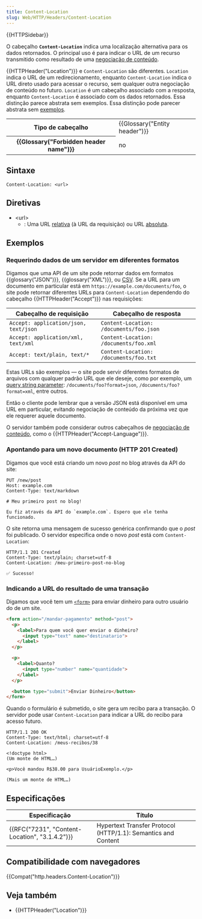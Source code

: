 ```yaml
---
title: Content-Location
slug: Web/HTTP/Headers/Content-Location
---
```

{{HTTPSidebar}}

O cabeçalho **`Content-Location`** indica uma localização alternativa para os dados retornados. O principal uso é para indicar o URL de um recurso transmitido como resultado de uma [negociação de conteúdo](/pt-BR/docs/Web/HTTP/Content_negotiation).

{{HTTPHeader("Location")}} e `Content-Location` são diferentes. `Location` indica o URL de um redirecionamento, enquanto `Content-Location` indica o URL direto usado para acessar o recurso, sem qualquer outra negociação de conteúdo no futuro. `Location` é um cabeçalho associado com a resposta, enquanto `Content-Location` é associado com os dados retornados. Essa distinção parece abstrata sem exemplos. Essa distinção pode parecer abstrata sem [exemplos](#Exemplos).

<table class="properties">
  <tbody>
    <tr>
      <th scope="row">Tipo de cabeçalho</th>
      <td>{{Glossary("Entity header")}}</td>
    </tr>
    <tr>
      <th scope="row">{{Glossary("Forbidden header name")}}</th>
      <td>no</td>
    </tr>
  </tbody>
</table>

## Sintaxe

```
Content-Location: <url>
```

## Diretivas

- \<url>
  - : Uma URL [relativa](/pt-BR/docs/Learn/Common_questions/What_is_a_URL#Examples_of_relative_URLs) (à URL da requisição) ou URL [absoluta](/pt-BR/docs/Learn/Common_questions/What_is_a_URL#Examples_of_absolute_URLs).

## Exemplos

### Requerindo dados de um servidor em diferentes formatos

Digamos que uma API de um site pode retornar dados em formatos {{glossary("JSON")}}, {{glossary("XML")}}, ou [CSV](https://en.wikipedia.org/wiki/Comma-separated_values). Se a URL para um documento em particular está em `https://example.com/documents/foo`, o site pode retornar diferentes URLs para `Content-Location` dependendo do cabeçalho {{HTTPHeader("Accept")}} nas requisições:

| Cabeçalho de requisição               | Cabeçalho de resposta                   |
| ------------------------------------- | --------------------------------------- |
| `Accept: application/json, text/json` | `Content-Location: /documents/foo.json` |
| `Accept: application/xml, text/xml`   | `Content-Location: /documents/foo.xml`  |
| `Accept: text/plain, text/*`          | `Content-Location: /documents/foo.txt`  |

Estas URLs são exemplos — o site pode servir diferentes formatos de arquivos com qualquer padrão URL que ele deseje, como por exemplo, um [query string parameter](/pt-BR/docs/Web/API/HTMLHyperlinkElementUtils/search): `/documents/foo?format=json`, `/documents/foo?format=xml`, entre outros.

Então o cliente pode lembrar que a versão JSON está disponível em uma URL em particular, evitando negociação de conteúdo da próxima vez que ele requerer aquele documento.

O servidor também pode considerar outros cabeçalhos de [negociação de conteúdo](/pt-BR/docs/Web/HTTP/Content_negotiation), como o {{HTTPHeader("Accept-Language")}}.

### Apontando para um novo documento (HTTP 201 Created)

Digamos que você está criando um novo _post_ no blog através da API do site:

```
PUT /new/post
Host: example.com
Content-Type: text/markdown

# Meu primeiro post no blog!

Eu fiz através da API do `example.com`. Espero que ele tenha funcionado.
```

O site retorna uma mensagem de sucesso genérica confirmando que o _post_ foi publicado. O servidor especifica onde o novo _post_ está com `Content-Location`:

```
HTTP/1.1 201 Created
Content-Type: text/plain; charset=utf-8
Content-Location: /meu-primeiro-post-no-blog

✅ Sucesso!
```

### Indicando a URL do resultado de uma transação

Digamos que você tem um [`<form>`](/pt-BR/docs/Web/HTML/Element/form) para enviar dinheiro para outro usuário do de um site.

```html
<form action="/mandar-pagamento" method="post">
  <p>
    <label>Para quem você quer enviar o dinheiro?
      <input type="text" name="destinatario">
    </label>
  </p>

  <p>
    <label>Quanto?
      <input type="number" name="quantidade">
    </label>
  </p>

  <button type="submit">Enviar Dinheiro</button>
</form>
```

Quando o formulário é submetido, o site gera um recibo para a transação. O servidor pode usar `Content-Location` para indicar a URL do recibo para acesso futuro.

```
HTTP/1.1 200 OK
Content-Type: text/html; charset=utf-8
Content-Location: /meus-recibos/38

<!doctype html>
(Um monte de HTML…)

<p>Você mandou R$38.00 para UsuárioExemplo.</p>

(Mais um monte de HTML…)
```

## Especificações

| Especificação                                                | Título                                                        |
| ------------------------------------------------------------ | ------------------------------------------------------------- |
| {{RFC("7231", "Content-Location", "3.1.4.2")}} | Hypertext Transfer Protocol (HTTP/1.1): Semantics and Content |

## Compatibilidade com navegadores

{{Compat("http.headers.Content-Location")}}

## Veja também

- {{HTTPHeader("Location")}}
